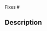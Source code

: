 <!--
Please include the issue number that this PR addresses.

If the PR addresses no issue, then perhaps an issue should be created, or
perhaps it should be reconsidered whether the PR is necessary.

If the PR addresses multiple issues, then perhaps it should be broken down into
multiple PRs
-->
Fixes #<!-- REPLACE COMMENT WITH ISSUE NUMBER -->

## Description
<!--
Please provide a description of the PR. Some useful points may be:
  - How does the PR address the linked issue?
  - Why was this solution design chosen?
  - Are there any extra implications not mentioned in the issue that this PR
    introduces that may be worth calling out?
-->

<!-- UNCOMMENT IF NEW FEATURE REQUIRES EXTRA INTEGRATION
## Integration Notes
-->
<!--
If the PR introduces some functionality that extends the public API, then this
should be documented here with an explanation of what the feature brings, and
notes on how a client would consume the new functionality.
-->

<!-- UNCOMMENT IF BREAKING CHANGES TO PUBLIC API ARE INTRODUCED
## Breaking Changes
-->
<!--
If the public API has been broken as a result of this change, then a clear
migration guide should be presented here, as well as an explanation for why the
breaking change was necessary.
-->
